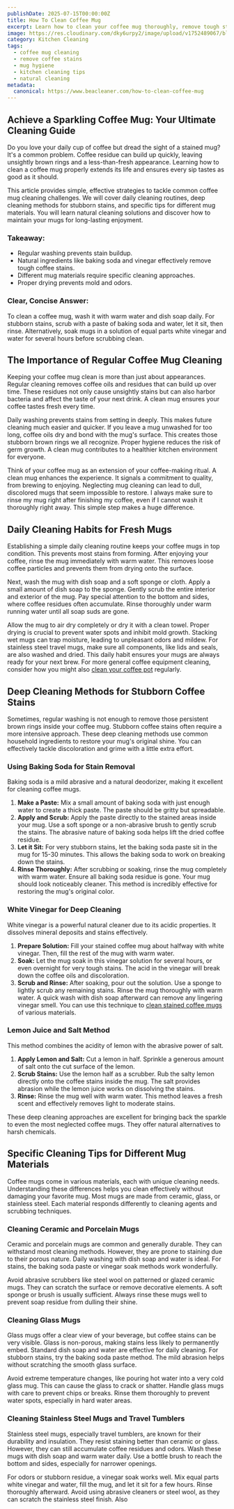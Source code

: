 ```yaml
---
publishDate: 2025-07-15T00:00:00Z
title: How To Clean Coffee Mug
excerpt: Learn how to clean your coffee mug thoroughly, remove tough stains, and maintain its sparkle with simple, effective methods.
image: https://res.cloudinary.com/dky6urpy2/image/upload/v1752489067/blog_image_1752489066_b0ccmo.webp
category: Kitchen Cleaning
tags:
  - coffee mug cleaning
  - remove coffee stains
  - mug hygiene
  - kitchen cleaning tips
  - natural cleaning
metadata:
  canonical: https://www.beacleaner.com/how-to-clean-coffee-mug
---
```


## Achieve a Sparkling Coffee Mug: Your Ultimate Cleaning Guide

Do you love your daily cup of coffee but dread the sight of a stained mug? It's a common problem. Coffee residue can build up quickly, leaving unsightly brown rings and a less-than-fresh appearance. Learning how to clean a coffee mug properly extends its life and ensures every sip tastes as good as it should.

This article provides simple, effective strategies to tackle common coffee mug cleaning challenges. We will cover daily cleaning routines, deep cleaning methods for stubborn stains, and specific tips for different mug materials. You will learn natural cleaning solutions and discover how to maintain your mugs for long-lasting enjoyment.

### Takeaway:

*   Regular washing prevents stain buildup.
*   Natural ingredients like baking soda and vinegar effectively remove tough coffee stains.
*   Different mug materials require specific cleaning approaches.
*   Proper drying prevents mold and odors.

### Clear, Concise Answer:

To clean a coffee mug, wash it with warm water and dish soap daily. For stubborn stains, scrub with a paste of baking soda and water, let it sit, then rinse. Alternatively, soak mugs in a solution of equal parts white vinegar and water for several hours before scrubbing clean.

## The Importance of Regular Coffee Mug Cleaning

Keeping your coffee mug clean is more than just about appearances. Regular cleaning removes coffee oils and residues that can build up over time. These residues not only cause unsightly stains but can also harbor bacteria and affect the taste of your next drink. A clean mug ensures your coffee tastes fresh every time.

Daily washing prevents stains from setting in deeply. This makes future cleaning much easier and quicker. If you leave a mug unwashed for too long, coffee oils dry and bond with the mug's surface. This creates those stubborn brown rings we all recognize. Proper hygiene reduces the risk of germ growth. A clean mug contributes to a healthier kitchen environment for everyone.

Think of your coffee mug as an extension of your coffee-making ritual. A clean mug enhances the experience. It signals a commitment to quality, from brewing to enjoying. Neglecting mug cleaning can lead to dull, discolored mugs that seem impossible to restore. I always make sure to rinse my mug right after finishing my coffee, even if I cannot wash it thoroughly right away. This simple step makes a huge difference.

## Daily Cleaning Habits for Fresh Mugs

Establishing a simple daily cleaning routine keeps your coffee mugs in top condition. This prevents most stains from forming. After enjoying your coffee, rinse the mug immediately with warm water. This removes loose coffee particles and prevents them from drying onto the surface.

Next, wash the mug with dish soap and a soft sponge or cloth. Apply a small amount of dish soap to the sponge. Gently scrub the entire interior and exterior of the mug. Pay special attention to the bottom and sides, where coffee residues often accumulate. Rinse thoroughly under warm running water until all soap suds are gone.

Allow the mug to air dry completely or dry it with a clean towel. Proper drying is crucial to prevent water spots and inhibit mold growth. Stacking wet mugs can trap moisture, leading to unpleasant odors and mildew. For stainless steel travel mugs, make sure all components, like lids and seals, are also washed and dried. This daily habit ensures your mugs are always ready for your next brew. For more general coffee equipment cleaning, consider how you might also [clean your coffee pot](https://beacleaner.com/how-to-clean-coffee-pot) regularly.

## Deep Cleaning Methods for Stubborn Coffee Stains

Sometimes, regular washing is not enough to remove those persistent brown rings inside your coffee mug. Stubborn coffee stains often require a more intensive approach. These deep cleaning methods use common household ingredients to restore your mug's original shine. You can effectively tackle discoloration and grime with a little extra effort.

### Using Baking Soda for Stain Removal

Baking soda is a mild abrasive and a natural deodorizer, making it excellent for cleaning coffee mugs.
1.  **Make a Paste:** Mix a small amount of baking soda with just enough water to create a thick paste. The paste should be gritty but spreadable.
2.  **Apply and Scrub:** Apply the paste directly to the stained areas inside your mug. Use a soft sponge or a non-abrasive brush to gently scrub the stains. The abrasive nature of baking soda helps lift the dried coffee residue.
3.  **Let it Sit:** For very stubborn stains, let the baking soda paste sit in the mug for 15-30 minutes. This allows the baking soda to work on breaking down the stains.
4.  **Rinse Thoroughly:** After scrubbing or soaking, rinse the mug completely with warm water. Ensure all baking soda residue is gone. Your mug should look noticeably cleaner. This method is incredibly effective for restoring the mug's original color.

### White Vinegar for Deep Cleaning

White vinegar is a powerful natural cleaner due to its acidic properties. It dissolves mineral deposits and stains effectively.
1.  **Prepare Solution:** Fill your stained coffee mug about halfway with white vinegar. Then, fill the rest of the mug with warm water.
2.  **Soak:** Let the mug soak in this vinegar solution for several hours, or even overnight for very tough stains. The acid in the vinegar will break down the coffee oils and discoloration.
3.  **Scrub and Rinse:** After soaking, pour out the solution. Use a sponge to lightly scrub any remaining stains. Rinse the mug thoroughly with warm water. A quick wash with dish soap afterward can remove any lingering vinegar smell.
You can use this technique to [clean stained coffee mugs](https://beacleaner.com/how-to-clean-stained-coffee-mugs) of various materials.

### Lemon Juice and Salt Method

This method combines the acidity of lemon with the abrasive power of salt.
1.  **Apply Lemon and Salt:** Cut a lemon in half. Sprinkle a generous amount of salt onto the cut surface of the lemon.
2.  **Scrub Stains:** Use the lemon half as a scrubber. Rub the salty lemon directly onto the coffee stains inside the mug. The salt provides abrasion while the lemon juice works on dissolving the stains.
3.  **Rinse:** Rinse the mug well with warm water. This method leaves a fresh scent and effectively removes light to moderate stains.

These deep cleaning approaches are excellent for bringing back the sparkle to even the most neglected coffee mugs. They offer natural alternatives to harsh chemicals.

## Specific Cleaning Tips for Different Mug Materials

Coffee mugs come in various materials, each with unique cleaning needs. Understanding these differences helps you clean effectively without damaging your favorite mug. Most mugs are made from ceramic, glass, or stainless steel. Each material responds differently to cleaning agents and scrubbing techniques.

### Cleaning Ceramic and Porcelain Mugs

Ceramic and porcelain mugs are common and generally durable. They can withstand most cleaning methods. However, they are prone to staining due to their porous nature. Daily washing with dish soap and water is ideal. For stains, the baking soda paste or vinegar soak methods work wonderfully.

Avoid abrasive scrubbers like steel wool on patterned or glazed ceramic mugs. They can scratch the surface or remove decorative elements. A soft sponge or brush is usually sufficient. Always rinse these mugs well to prevent soap residue from dulling their shine.

### Cleaning Glass Mugs

Glass mugs offer a clear view of your beverage, but coffee stains can be very visible. Glass is non-porous, making stains less likely to permanently embed. Standard dish soap and water are effective for daily cleaning. For stubborn stains, try the baking soda paste method. The mild abrasion helps without scratching the smooth glass surface.

Avoid extreme temperature changes, like pouring hot water into a very cold glass mug. This can cause the glass to crack or shatter. Handle glass mugs with care to prevent chips or breaks. Rinse them thoroughly to prevent water spots, especially in hard water areas.

### Cleaning Stainless Steel Mugs and Travel Tumblers

Stainless steel mugs, especially travel tumblers, are known for their durability and insulation. They resist staining better than ceramic or glass. However, they can still accumulate coffee residues and odors. Wash these mugs with dish soap and warm water daily. Use a bottle brush to reach the bottom and sides, especially for narrower openings.

For odors or stubborn residue, a vinegar soak works well. Mix equal parts white vinegar and water, fill the mug, and let it sit for a few hours. Rinse thoroughly afterward. Avoid using abrasive cleaners or steel wool, as they can scratch the stainless steel finish. Also